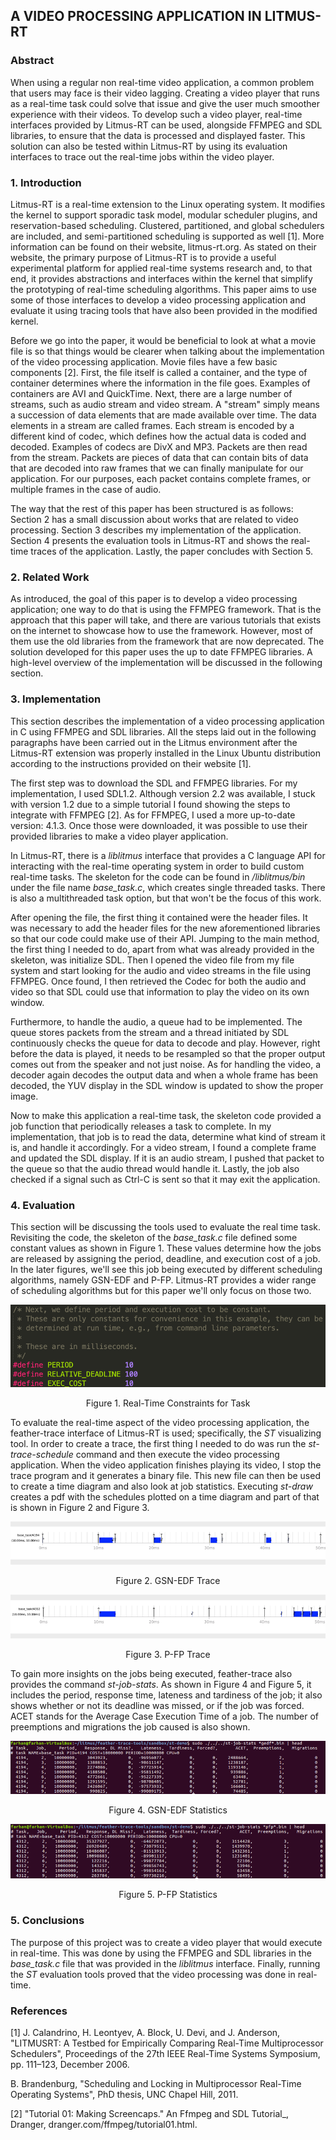 ## A VIDEO PROCESSING APPLICATION IN LITMUS-RT

### Abstract

When using a regular non real-time video application, a common problem that users may face is their video lagging. Creating a video player that runs as a real-time task could solve that issue and give the user much smoother experience with their videos. To develop such a video player, real-time interfaces provided by Litmus-RT can be used, alongside FFMPEG and SDL libraries, to ensure that the data is processed and displayed faster. This solution can also be tested within Litmus-RT by using its evaluation interfaces to trace out the real-time jobs within the video player.



### 1. Introduction

Litmus-RT is a real-time extension to the Linux operating system. It modifies the kernel to support sporadic task model, modular scheduler plugins, and reservation-based scheduling. Clustered, partitioned, and global schedulers are included, and semi-partitioned scheduling is supported as well [1]. More information can be found on their website, litmus-rt.org. As stated on their website, the primary purpose of Litmus-RT is to provide a useful experimental platform for applied real-time systems research and, to that end, it provides abstractions and interfaces within the kernel that simplify the prototyping of real-time scheduling algorithms. This paper aims to use some of those interfaces to develop a video processing application and evaluate it using tracing tools that have also been provided in the modified kernel.

Before we go into the paper, it would be beneficial to look at what a movie file is so that things would be clearer when talking about the implementation of the video processing application. Movie files have a few basic components [2]. First, the file itself is called a container, and the type of container determines where the information in the file goes. Examples of containers are AVI and QuickTime. Next, there are a large number of streams, such as audio stream and video stream. A "stream" simply means a succession of data elements that are made available over time. The data elements in a stream are called frames. Each stream is encoded by a different kind of codec, which defines how the actual data is coded and decoded. Examples of codecs are DivX and MP3. Packets are then read from the stream. Packets are pieces of data that can contain bits of data that are decoded into raw frames that we can finally manipulate for our application. For our purposes, each packet contains complete frames, or multiple frames in the case of audio.

The way that the rest of this paper has been structured is as follows: Section 2 has a small discussion about works that are related to video processing. Section 3 describes my implementation of the application. Section 4 presents the evaluation tools in Litmus-RT and shows the real-time traces of the application. Lastly, the paper concludes with Section 5.

### 2. Related Work

As introduced, the goal of this paper is to develop a video processing application; one way to do that is using the FFMPEG framework. That is the approach that this paper will take, and there are various tutorials that exists on the internet to showcase how to use the framework. However, most of them use the old libraries from the framework that are now deprecated. The solution developed for this paper uses the up to date FFMPEG libraries. A high-level overview of the implementation will be discussed in the following section.



### 3. Implementation

This section describes the implementation of a video processing application in C using FFMPEG and SDL libraries. All the steps laid out in the following paragraphs have been carried out in the Litmus environment after the Litmus-RT extension was properly installed in the Linux Ubuntu distribution according to the instructions provided on their website [1].

The first step was to download the SDL and FFMPEG libraries. For my implementation, I used SDL1.2. Although version 2.2 was available, I stuck with version 1.2 due to a simple tutorial I found showing the steps to integrate with FFMPEG [2]. As for FFMPEG, I used a more up-to-date version: 4.1.3. Once those were downloaded, it was possible to use their provided libraries to make a video player application.

In Litmus-RT, there is a _liblitmus_ interface that provides a C language API for interacting with the real-time operating system in order to build custom real-time tasks. The skeleton for the code can be found in _/liblitmus/bin_ under the file name _base\_task.c_, which creates single threaded tasks. There is also a multithreaded task option, but that won't be the focus of this work.

After opening the file, the first thing it contained were the header files. It was necessary to add the header files for the new aforementioned libraries so that our code could make use of their API. Jumping to the main method, the first thing I needed to do, apart from what was already provided in the skeleton, was initialize SDL. Then I opened the video file from my file system and start looking for the audio and video streams in the file using FFMPEG. Once found, I then retrieved the Codec for both the audio and video so that SDL could use that information to play the video on its own window.

Furthermore, to handle the audio, a queue had to be implemented. The queue stores packets from the stream and a thread initiated by SDL continuously checks the queue for data to decode and play. However, right before the data is played, it needs to be resampled so that the proper output comes out from the speaker and not just noise. As for handling the video, a decoder again decodes the output data and when a whole frame has been decoded, the YUV display in the SDL window is updated to show the proper image.

Now to make this application a real-time task, the skeleton code provided a job function that periodically releases a task to complete. In my implementation, that job is to read the data, determine what kind of stream it is, and handle it accordingly. For a video stream, I found a complete frame and updated the SDL display. If it is an audio stream, I pushed that packet to the queue so that the audio thread would handle it. Lastly, the job also checked if a signal such as Ctrl-C is sent so that it may exit the application.



### 4. Evaluation

This section will be discussing the tools used to evaluate the real time task. Revisiting the code, the skeleton of the _base\_task.c_ file defined some constant values as shown in Figure 1. These values determine how the jobs are released by assigning the period, deadline, and execution cost of a job. In the later figures, we'll see this job being executed by different scheduling algorithms, namely GSN-EDF and P-FP. Litmus-RT provides a wider range of scheduling algorithms but for this paper we'll only focus on those two.

![alt text](https://github.com/farhanr8/Litmus-RT_VideoApp/blob/master/images/Figure1.png "Figure 1")
<p align="center">Figure 1. Real-Time Constraints for Task</p>

To evaluate the real-time aspect of the video processing application, the feather-trace interface of Litmus-RT is used; specifically, the _ST_ visualizing tool. In order to create a trace, the first thing I needed to do was run the _st-trace-schedule_ command and then execute the video processing application. When the video application finishes playing its video, I stop the trace program and it generates a binary file. This new file can then be used to create a time diagram and also look at job statistics. Executing _st-draw_ creates a pdf with the schedules plotted on a time diagram and part of that is shown in Figure 2 and Figure 3.

![alt text](https://github.com/farhanr8/Litmus-RT_VideoApp/blob/master/images/Figure2.png "Figure 2")
<p align="center">Figure 2. GSN-EDF Trace</p>

![alt text](https://github.com/farhanr8/Litmus-RT_VideoApp/blob/master/images/Figure3.png "Figure 3")
<p align="center">Figure 3. P-FP Trace</p>

To gain more insights on the jobs being executed, feather-trace also provides the command _st-job-stats_. As shown in Figure 4 and Figure 5, it includes the period, response time, lateness and tardiness of the job; it also shows whether or not its deadline was missed, or if the job was forced. ACET stands for the Average Case Execution Time of a job. The number of preemptions and migrations the job caused is also shown.

![alt text](https://github.com/farhanr8/Litmus-RT_VideoApp/blob/master/images/Figure4.png "Figure 4")
<p align="center">Figure 4. GSN-EDF Statistics</p>

![alt text](https://github.com/farhanr8/Litmus-RT_VideoApp/blob/master/images/Figure5.png "Figure 5")
<p align="center">Figure 5. P-FP Statistics</p>



### 5. Conclusions

The purpose of this project was to create a video player that would execute in real-time. This was done by using the FFMPEG and SDL libraries in the _base\_task.c_ file that was provided in the _liblitmus_ interface. Finally, running the _ST_ evaluation tools proved that the video processing was done in real-time.



### References

[1] J. Calandrino, H. Leontyev, A. Block, U. Devi, and J. Anderson, "LITMUSRT: A Testbed for Empirically Comparing Real-Time Multiprocessor Schedulers", Proceedings of the 27th IEEE Real-Time Systems Symposium, pp. 111–123, December 2006.

B. Brandenburg, "Scheduling and Locking in Multiprocessor Real-Time Operating Systems", PhD thesis, UNC Chapel Hill, 2011.

[2] "Tutorial 01: Making Screencaps." An Ffmpeg and SDL Tutorial_, Dranger, dranger.com/ffmpeg/tutorial01.html.
